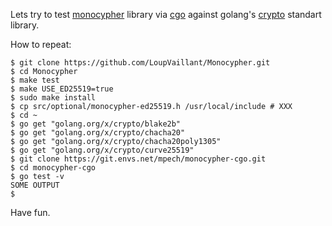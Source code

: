 Lets try to test [monocypher](https://monocypher.org/) library
via [cgo](https://golang.org/cmd/cgo/) against
golang's [crypto](https://golang.org/pkg/crypto/) standart library.

How to repeat:
```
$ git clone https://github.com/LoupVaillant/Monocypher.git
$ cd Monocypher
$ make test
$ make USE_ED25519=true
$ sudo make install
$ cp src/optional/monocypher-ed25519.h /usr/local/include # XXX
$ cd ~
$ go get "golang.org/x/crypto/blake2b"
$ go get "golang.org/x/crypto/chacha20"
$ go get "golang.org/x/crypto/chacha20poly1305"
$ go get "golang.org/x/crypto/curve25519"
$ git clone https://git.envs.net/mpech/monocypher-cgo.git
$ cd monocypher-cgo
$ go test -v
SOME OUTPUT
$

```

Have fun.
